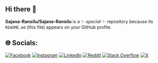## Hi there 👋


**Sajana-Ransilu/Sajana-Ransilu** is a ✨ _special_ ✨ repository because its `README.md` (this file) appears on your GitHub profile.

## 🌐 Socials:
[![Facebook](https://img.shields.io/badge/Facebook-%231877F2.svg?logo=Facebook&logoColor=white)](https://www.facebook.com/profile.php?id=100093276240750) [![Instagram](https://img.shields.io/badge/Instagram-%23E4405F.svg?logo=Instagram&logoColor=white)](https://www.instagram.com/sajana_ransilu_/) [![LinkedIn](https://img.shields.io/badge/LinkedIn-%230077B5.svg?logo=linkedin&logoColor=white)](https://www.linkedin.com/in/sajana-ransilu-62b7912b6/) [![Reddit](https://img.shields.io/badge/Reddit-%23FF4500.svg?logo=Reddit&logoColor=white)](#) [![Stack Overflow](https://img.shields.io/badge/-Stackoverflow-FE7A16?logo=stack-overflow&logoColor=white)](https://stackoverflow.com/users/25569682) [![X](https://img.shields.io/badge/X-black.svg?logo=X&logoColor=white)](https://x.com/Thanuga_Rodrigo)
